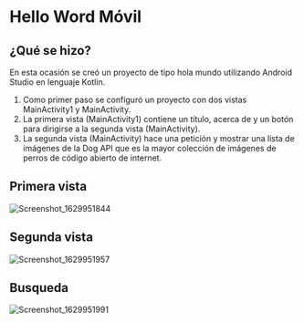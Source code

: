 # Hello Word Móvil
## ¿Qué se hizo?
En esta ocasión se creó un proyecto de tipo hola mundo utilizando Android Studio en lenguaje Kotlin.
1. Como primer paso se configuró un proyecto con dos vistas MainActivity1 y MainActivity.
2. La primera vista (MainActivity1) contiene un título, acerca de y un botón para dirigirse a la segunda vista (MainActivity).
3. La segunda vista (MainActivity) hace una petición y mostrar una lista de imágenes de la Dog API que es la mayor colección de imágenes de perros de código abierto de internet.
## Primera vista
![Screenshot_1629951844](https://user-images.githubusercontent.com/41413594/130900922-8226984e-408b-436c-8e6d-e7b5376b1bed.png)
## Segunda vista
![Screenshot_1629951957](https://user-images.githubusercontent.com/41413594/130901125-1fa06aa7-7fee-4e63-b5cb-726c710c0252.png)
## Busqueda
![Screenshot_1629951991](https://user-images.githubusercontent.com/41413594/130901129-a6bf2623-684c-4abd-a679-9ba5d4cc3ae3.png)
